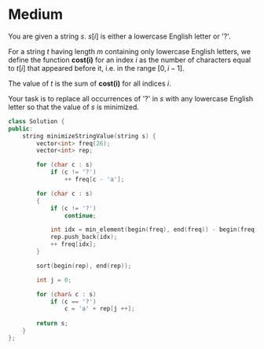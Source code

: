 # Medium

You are given a string $s$. $s[i]$ is either a lowercase English letter or '?'.

For a string $t$ having length $m$ containing only lowercase English letters, we define the function __cost(i)__ for an index $i$ as the number of characters equal to $t[i]$ that appeared before it, i.e. in the range $[0, i - 1]$.

The value of $t$ is the sum of __cost(i)__ for all indices $i$.

Your task is to replace all occurrences of '?' in $s$ with any lowercase English letter so that the value of $s$ is minimized.

```cpp
class Solution {
public:
    string minimizeStringValue(string s) {
        vector<int> freq(26);
        vector<int> rep;

        for (char c : s)
            if (c != '?')
                ++ freq[c - 'a'];

        for (char c : s)
        {
            if (c != '?')
                continue;

            int idx = min_element(begin(freq), end(freq)) - begin(freq);
            rep.push_back(idx);
            ++ freq[idx];
        }

        sort(begin(rep), end(rep));

        int j = 0;

        for (char& c : s)
            if (c == '?')
                c = 'a' + rep[j ++];
        
        return s;
    }
};
```
